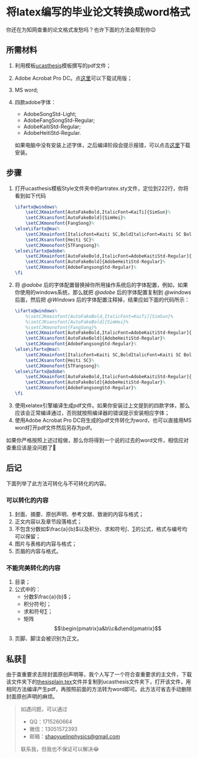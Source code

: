 # 将latex编写的毕业论文转换成word格式

你还在为知网查重的论文格式发愁吗？也许下面的方法会帮到你&#x1F609;

## 所需材料

1. 利用模板[ucasthesis]模板撰写的pdf文件；
2. Adobe Acrobat Pro DC。点[这里][adobe]可以下载试用版；
3. MS word;
3. 四款adobe字体：

    - AdobeSongStd-Light;
    - AdobeFangSongStd-Regular;
    - AdobeKaitiStd-Regular;
    - AdobeHeitiStd-Regular.
    
    如果电脑中没有安装上述字体，之后编译阶段会提示报错，可以点击[这里][ziti]下载安装。

## 步骤

1. 打开ucasthesis模板Style文件夹中的artratex.sty文件，定位到222行，你将看到如下代码
    ```tex
    \ifartx@windows%
        \setCJKmainfont[AutoFakeBold,ItalicFont=KaiTi]{SimSun}%
        \setCJKsansfont[AutoFakeBold]{SimHei}%
        \setCJKmonofont{FangSong}%
    \else\ifartx@mac%
        \setCJKmainfont[ItalicFont=Kaiti SC,BoldItalicFont=Kaiti SC Bold]{Songti SC Light}%
        \setCJKsansfont{Heiti SC}%
        \setCJKmonofont{STFangsong}%
    \else\ifartx@adobe%
        \setCJKmainfont[AutoFakeBold,ItalicFont=AdobeKaitiStd-Regular]{AdobeSongStd-Light}%
        \setCJKsansfont[AutoFakeBold]{AdobeHeitiStd-Regular}%
        \setCJKmonofont{AdobeFangsongStd-Regular}%
    \fi
    ```
2. 将 *@adobe* 后的字体配置替换掉你所用操作系统后的字体配置，例如，如果你使用的windows系统，那么就把 *@adobe* 后的字体配置复制到 *@windows*后面，然后把 *@Windows* 后的字体配置注释掉，结果应如下面的代码所示：
    ```tex
    \ifartx@windows%
        %\setCJKmainfont[AutoFakeBold,ItalicFont=KaiTi]{SimSun}%
        %\setCJKsansfont[AutoFakeBold]{SimHei}%
        %\setCJKmonofont{FangSong}%
        \setCJKmainfont[AutoFakeBold,ItalicFont=AdobeKaitiStd-Regular]{AdobeSongStd-Light}%
        \setCJKsansfont[AutoFakeBold]{AdobeHeitiStd-Regular}%
        \setCJKmonofont{AdobeFangsongStd-Regular}%
    \else\ifartx@mac%
        \setCJKmainfont[ItalicFont=Kaiti SC,BoldItalicFont=Kaiti SC Bold]{Songti SC Light}%
        \setCJKsansfont{Heiti SC}%
        \setCJKmonofont{STFangsong}%
    \else\ifartx@adobe%
        \setCJKmainfont[AutoFakeBold,ItalicFont=AdobeKaitiStd-Regular]{AdobeSongStd-Light}%
        \setCJKsansfont[AutoFakeBold]{AdobeHeitiStd-Regular}%
        \setCJKmonofont{AdobeFangsongStd-Regular}%
    \fi
    ```
3. 使用xelatex引擎编译生成pdf文件。如果你安装过上文提到的四款字体，那么应该会正常编译通过，否则就按照编译器的错误提示安装相应字体；
4. 使用Adobe Acrobat Pro DC将生成的pdf文件转化为word，也可以直接用MS word打开pdf文件然后另存为pdf。

如果你严格按照上述过程做，那么你将得到一个说的过去的word文件，相信应对查重应该是没问题了&#x1F389;

## 后记

下面列举了此方法可转化与不可转化的内容。

### 可以转化的内容
 1. 封面、摘要、原创声明、参考文献、致谢的内容与格式；
 2. 正文内容以及章节段落格式；
 3. 不包含分数如$`\frac{a}{b}`$以及积分、求和符号&int;、&sum;的公式，格式与编号均可以保留；
 4. 图片与表格的内容与格式；
 5. 页眉的内容与格式。

### 不能完美转化的内容
1. 目录；
2. 公式中的：
    - 分数$\frac{a}{b}$；
    - 积分符号&int;；
    - 求和符号&sum;；
    - 矩阵
        $$\begin{pmatrix}a&b\\c&d\end{pmatrix}$$
3. 页脚、脚注会被识别为正文。


## 私获&#x1F440;
由于查重要求去除封面原创声明等，我个人写了一个符合查重要求的主文件，下载该文件夹下的[thesisplain.tex][plain]文件并复制到ucasthesis文件夹下，打开该文件，用相同方法编译产生pdf，再按照前面的方法转为word即可。此方法可省去手动删除封面原创声明的麻烦。



>如遇问题，可以通过
>- QQ：1715260664
>- 微信：13051572393
>- 邮箱：shaoyuelinphysics@gmail.com
>
>联系我，但我也不保证可以解决&#x1F602;








[ucasthesis]:https://github.com/mohuangrui/ucasthesis
[adobe]:https://acrobat.adobe.com/cn/zh-Hans/free-trial-download.html
[ziti]:https://pan.baidu.com/s/1IRkPcYkpZwOlP0hFEejuAw
[plain]:./thesisplain.tex



